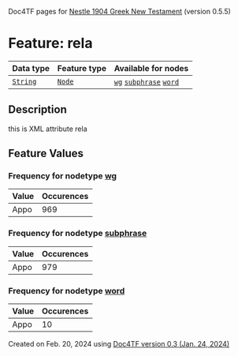 Doc4TF pages for [Nestle 1904 Greek New Testament](https://github.com/saulocantanhede/tfgreek2/tree/master/tf) (version 0.5.5)
# Feature: rela
Data type|Feature type|Available for nodes
---|---|---
[`String`](featurebydatatype.md#string)|[`Node`](featurebytype.md#node)| [`wg`](featurebynodetype.md#wg)  [`subphrase`](featurebynodetype.md#subphrase)  [`word`](featurebynodetype.md#word) 
## Description
this is XML attribute rela
## Feature Values
### Frequency for nodetype [wg](featurebynodetype.md#wg)
Value|Occurences
---|---
Appo|969
### Frequency for nodetype [subphrase](featurebynodetype.md#subphrase)
Value|Occurences
---|---
Appo|979
### Frequency for nodetype [word](featurebynodetype.md#word)
Value|Occurences
---|---
Appo|10
 

Created on Feb. 20, 2024 using [Doc4TF  version 0.3 (Jan. 24, 2024)](https://github.com/tonyjurg/Doc4TF) 